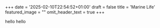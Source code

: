 +++
date = '2025-02-10T22:54:52+01:00'
draft = false
title = 'Marine Life'
featured_image = ""
omit_header_text = true
+++

hello hello
